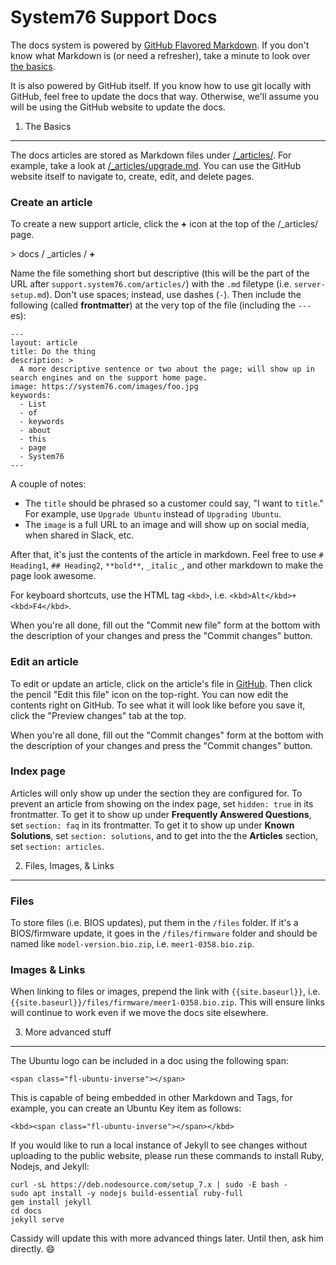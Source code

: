 System76 Support Docs
=====================

The docs system is powered by [GitHub Flavored Markdown](https://help.github.com/articles/github-flavored-markdown/). If you don't know what Markdown is (or need a refresher), take a minute to look over [the basics](https://help.github.com/articles/markdown-basics/).

It is also powered by GitHub itself. If you know how to use git locally with GitHub, feel free to update the docs that way. Otherwise, we'll assume you will be using the GitHub website to update the docs.

1. The Basics
-------------

The docs articles are stored as Markdown files under [/_articles/](https://github.com/system76/docs/tree/gh-pages/_articles). For example, take a look at [/_articles/upgrade.md](https://github.com/system76/docs/blob/gh-pages/_articles/upgrade.md). You can use the GitHub website itself to navigate to, create, edit, and delete pages.

### Create an article

To create a new support article, click the **+** icon at the top of the /\_articles/ page.

\> docs / \_articles / **+**

Name the file something short but descriptive (this will be the part of the URL after `support.system76.com/articles/`) with the `.md` filetype (i.e. `server-setup.md`). Don't use spaces; instead, use dashes (`-`). Then include the following (called **frontmatter**) at the very top of the file (including the `---`es):

```
---
layout: article
title: Do the thing
description: >
  A more descriptive sentence or two about the page; will show up in search engines and on the support home page.
image: https://system76.com/images/foo.jpg
keywords:
  - List
  - of
  - keywords
  - about
  - this
  - page
  - System76
---
```

A couple of notes:

- The `title` should be phrased so a customer could say, "I want to `title`." For example, use `Upgrade Ubuntu` instead of `Upgrading Ubuntu`.
- The `image` is a full URL to an image and will show up on social media, when shared in Slack, etc.

After that, it's just the contents of the article in markdown. Feel free to use `# Heading1`, `## Heading2`, `**bold**`, `_italic_`, and other markdown to make the page look awesome.

For keyboard shortcuts, use the HTML tag `<kbd>`, i.e. `<kbd>Alt</kbd>+<kbd>F4</kbd>`.

When you're all done, fill out the "Commit new file" form at the bottom with the description of your changes and press the "Commit changes" button.

### Edit an article

To edit or update an article, click on the article's file in [GitHub](https://github.com/system76/docs/tree/gh-pages/_articles). Then click the pencil "Edit this file" icon on the top-right. You can now edit the contents right on GitHub. To see what it will look like before you save it, click the "Preview changes" tab at the top.

When you're all done, fill out the "Commit changes" form at the bottom with the description of your changes and press the "Commit changes" button.

### Index page

Articles will only show up under the section they are configured for.  To prevent an article from showing on the index page, set `hidden: true` in its frontmatter. To get it to show up under **Frequently Answered Questions**, set `section: faq` in its frontmatter.  To get it to show up under **Known Solutions**, set `section: solutions`, and to get into the the **Articles** section, set `section: articles`.

2. Files, Images, & Links
-------------------------

### Files

To store files (i.e. BIOS updates), put them in the `/files` folder. If it's a BIOS/firmware update, it goes in the `/files/firmware` folder and should be named like `model-version.bio.zip`, i.e. `meer1-0358.bio.zip`.

### Images & Links

When linking to files or images, prepend the link with `{{site.baseurl}}`, i.e. `{{site.baseurl}}/files/firmware/meer1-0358.bio.zip`. This will ensure links will continue to work even if we move the docs site elsewhere.

3. More advanced stuff
----------------------

The Ubuntu logo can be included in a doc using the following span:

    <span class="fl-ubuntu-inverse"></span>

This is capable of being embedded in other Markdown and Tags, for example, you can create an Ubuntu Key item as follows:

    <kbd><span class="fl-ubuntu-inverse"></span></kbd>

If you would like to run a local instance of Jekyll to see changes without uploading to the public website, please run these commands to install Ruby, Nodejs, and Jekyll:

```
curl -sL https://deb.nodesource.com/setup_7.x | sudo -E bash -
sudo apt install -y nodejs build-essential ruby-full
gem install jekyll
cd docs
jekyll serve
```

Cassidy will update this with more advanced things later. Until then, ask him directly. :smile:
